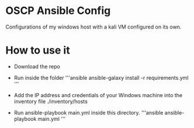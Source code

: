 # OSCP Ansible Config

Configurations of my windows host with a kali VM configured on its own. 


# How to use it

- Download the repo

- Run inside the folder
'''ansible
ansible-galaxy install -r requirements.yml
'''

-  Add the IP address and credentials of your Windows machine into the inventory file ./inventory/hosts

-  Run ansible-playbook main.yml inside this directory.
  '''ansible
ansible-playbook main.yml
'''
